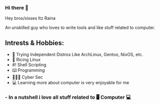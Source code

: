 ### Hi there 👋

Hey bros/sisses Itz Raina 

An unskilled guy who loves to write tools and like stuff related to computer.

## Intrests & Hobbies:

- 🐧 Trying Independent Distros Like ArchLinux, Gentoo, NixOS, etc. 
- 🐧 Ricing Linux
- #! Shell Scripting
- ⌨️ Programming
- 👨🏻‍💻 Cyber Sec
- 💻 Learning more about computer is very enjoyable for me

### - In a nutshell i love all stuff related to 🖥️ Computer 💻


